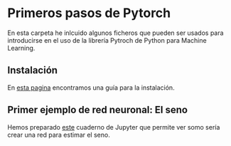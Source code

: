 # Primeros pasos de Pytorch

En esta carpeta he inlcuido algunos ficheros que pueden ser usados para introducirse en el uso de la librería Pytroch de Python para Machine Learning.

## Instalación

En [esta pagina](/Instalación.ipynb) encontramos una guía para la instalación.

## Primer ejemplo de red neuronal: El seno

Hemos preparado [este](/seno.ipynb) cuaderno de Jupyter que permite ver somo sería crear una red para estimar el seno.
